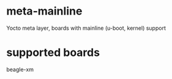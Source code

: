 meta-mainline
=============

Yocto meta layer, boards with mainline (u-boot, kernel) support

supported boards
================
beagle-xm



